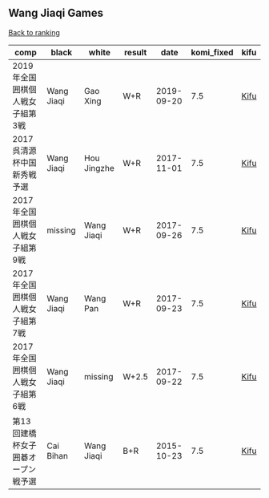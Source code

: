 ## Wang Jiaqi Games

[Back to ranking](index.md)




| **comp** | **black** | **white** | **result** | **date** | **komi_fixed** | **kifu** | 
| --- | --- | --- | --- | --- | --- | --- |
| 2019年全国囲棋個人戦女子組第3戦 | Wang Jiaqi | Gao Xing | W+R | 2019-09-20 | 7.5 | [Kifu](https://kifudepot.net/kifucontents.php?id=Grx4f8al8uvVdTTpema%2F0g%3D%3D) | 
| 2017呉清源杯中国新秀戦予選 | Wang Jiaqi | Hou Jingzhe | W+R | 2017-11-01 | 7.5 | [Kifu](https://kifudepot.net/kifucontents.php?id=%2FUFNy612pXBH3ICBDcYlhw%3D%3D) | 
| 2017年全国囲棋個人戦女子組第9戦 | missing | Wang Jiaqi | W+R | 2017-09-26 | 7.5 | [Kifu](https://kifudepot.net/kifucontents.php?id=63qQcsn4y5BOpXmxtgJ4xg%3D%3D) | 
| 2017年全国囲棋個人戦女子組第7戦 | Wang Jiaqi | Wang Pan | W+R | 2017-09-23 | 7.5 | [Kifu](https://kifudepot.net/kifucontents.php?id=xFUSmAHDZMiVyCgp7UKRQA%3D%3D) | 
| 2017年全国囲棋個人戦女子組第6戦 | Wang Jiaqi | missing | W+2.5 | 2017-09-22 | 7.5 | [Kifu](https://kifudepot.net/kifucontents.php?id=gLVBspNLUJA%2B0uGxaiNYkw%3D%3D) | 
| 第13回建橋杯女子囲碁オープン戦予選 | Cai Bihan | Wang Jiaqi | B+R | 2015-10-23 | 7.5 | [Kifu](https://kifudepot.net/kifucontents.php?id=tItlUrBPcc4ewFhez47a0A%3D%3D) |




